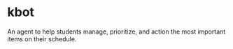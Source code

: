 # kbot
An agent to help students manage, prioritize, and action the most important items on their schedule.
